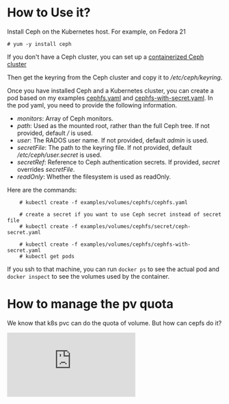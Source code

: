 # How to Use it?

Install Ceph on the Kubernetes host. For example, on Fedora 21

    # yum -y install ceph

If you don't have a Ceph cluster, you can set up a [containerized Ceph cluster](https://github.com/ceph/ceph-docker/tree/master/examples/kubernetes)

Then get the keyring from the Ceph cluster and copy it to */etc/ceph/keyring*.

Once you have installed Ceph and a Kubernetes cluster, you can create a pod based on my examples [cephfs.yaml](cephfs.yaml)  and [cephfs-with-secret.yaml](cephfs-with-secret.yaml). In the pod yaml, you need to provide the following information.

- *monitors*:  Array of Ceph monitors.
- *path*: Used as the mounted root, rather than the full Ceph tree. If not provided, default */* is used.
- *user*: The RADOS user name. If not provided, default *admin* is used.
- *secretFile*: The path to the keyring file. If not provided, default */etc/ceph/user.secret* is used.
- *secretRef*: Reference to Ceph authentication secrets. If provided, *secret* overrides *secretFile*.
- *readOnly*: Whether the filesystem is used as readOnly.


Here are the commands:

```console
    # kubectl create -f examples/volumes/cephfs/cephfs.yaml

    # create a secret if you want to use Ceph secret instead of secret file
    # kubectl create -f examples/volumes/cephfs/secret/ceph-secret.yaml
	
    # kubectl create -f examples/volumes/cephfs/cephfs-with-secret.yaml
    # kubectl get pods
```

 If you ssh to that machine, you can run `docker ps` to see the actual pod and `docker inspect` to see the volumes used by the container.
 
 
 
 # How to manage the pv quota
 
 We know that k8s pvc can do the quota of volume. But how can cepfs do it?


<!-- BEGIN MUNGE: GENERATED_ANALYTICS -->
[![Analytics](https://kubernetes-site.appspot.com/UA-36037335-10/GitHub/examples/volumes/cephfs/README.md?pixel)]()
<!-- END MUNGE: GENERATED_ANALYTICS -->
